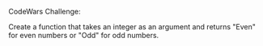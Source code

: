 CodeWars Challenge:

Create a function that takes an integer as an argument and returns "Even" for even numbers or "Odd" for odd numbers.
